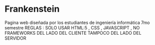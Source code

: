 # Frankenstein
Pagina web diseñada por los estudiantes de ingeniería informática 7mo semestre  REGLAS : SOLO USAR HTML:5 , CSS , JAVASCRIPT , NO FRAMEWORKS DEL LADO DEL CLIENTE TAMPOCO DEL LADO DEL SERVIDOR
